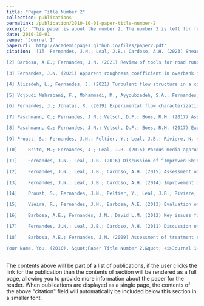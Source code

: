 ```yaml
---
title: "Paper Title Number 2"
collection: publications
permalink: /publication/2010-10-01-paper-title-number-2
excerpt: 'This paper is about the number 2. The number 3 is left for future work.'
date: 2010-10-01
venue: 'Journal 1'
paperurl: 'http://academicpages.github.io/files/paper2.pdf'
citation: '[1]	Fernandes, J.N.; Leal, J.B.; Cardoso, A.H. (2023) Shear layer development and fully developed flows in compound channels, em revisão na Water Resources Management

[2]	Barbosa, A.E.; Fernandes, J.N. (2021) Review of tools for road runoff quality prediction and application to European roads, Water Science & Technology, https://doi.org/10.2166/wst.2021.427<br> 

[3]	Fernandes, J.N. (2021) Apparent roughness coefficient in overbank flows, SN Applied Sciences, 2021, 3(7), 696

[4]	Alizadeh, L.; Fernandes, J. (2021) Turbulent flow structure in a confluence: influence of tributaries width and discharge ratios. Water (MDPI), 2021, 13(4), 465

[5]	Vojoudi Mehrabani, F., Mohammadi, M., Ayyoubzadeh, S.A., Fernandes, J.N., Ferreira, R.M.L. (2020) Turbulent flow structure in a vegetated non-prismatic compound channel. River Research and Applications, 2020, 36(9), pp. 1868–1878

[6]	Fernandes, J.; Jónatas, R. (2019) Experimental flow characterization in a spiral vortex drop shaft, Water Science and Technology, Vol. 80 (2), pp. 274-281

[7]	Paschmann, C.; Fernandes, J.N.; Vetsch, D.F.; Boes, R.M. (2017) Assessment of flow field and sediment flux at alpine desanding facilities, International Journal of River Basin Management, vol. 15(3), pp. 287-295

[8]	Paschmann, C.; Fernandes, J.N.; Vetsch, D.F.; Boes, R.M. (2017) Experimental setup for flow and sediment flux characterization at desanding facilities, Flow measurement and instrumentation, vol. 54, pp. 197-204

[9]	Proust, S.; Fernandes, J.N.; Peltier, Y.; Leal, J.B.; Riviere, N. (2017) Mixing layer and coherent structures in compound channel flows: Effects of transverse flow, velocity ratio, and vertical confinement, Water Resources Research, vol.53(4)

[10]	Brito, M.; Fernandes, J.; Leal, J.B. (2016) Porous media approach for RANS simulation of compound open-channel flows with submerged vegetated floodplains, Environmental Fluid Mechanics, vol.16(6), pp. 1247-1266

[11]	Fernandes, J.N.; Leal, J.B. (2016) Discussion of “Improved Shiono and Knight Method for Overflow Modeling” by Hossien K., Ramin A., Abdolreza Z. and Esmaeil K. Journal of Hydrologic Engineering, vol. 21(10) 

[12]	Fernandes, J.N.; Leal, J.B.; Cardoso, A.H. (2015) Assessment of stage-discharge predictors for compound open-channels, Flow measurement and instrumentation, vol. 45, pp. 62-67

[13]	Fernandes, J.N.; Leal, J.B.; Cardoso, A.H. (2014) Improvement of the Lateral Distribution Method based on the mixing layer theory, Advances in Water Resources, vol. 69, pp. 159-167

[14]	Proust, S.; Fernandes, J.N.; Peltier, Y.; Leal, J.B.; Riviere, N.; Cardoso, A.H. (2013) Turbulent non-uniform flows in straight compound open-channels, Journal of Hydraulic Research, vol. 51(6), pp. 656-667

[15]	Vieira, R.; Fernandes, J.N.; Barbosa, A.E. (2013) Evaluation of the impacts of road runoff in a Mediterranean reservoir in Portugal, Environmental Monitoring and Assessment, vol. 185(9), pp. 7659-7673

[16]	Barbosa, A.E.; Fernandes, J.N.; David L.M. (2012) Key issues for sustainable urban stormwater management, Water Research, vol. 46(20), pp. 6787-6798

[17]	Fernandes, J.N.; Leal, J.B.; Cardoso, A.H. (2011) Discussion of “Apparent friction coefficient in straight Compound Channels” by Moreta, P. and Martin-Vide, J., Journal of Hydraulic Research, vol. 49(6) 

[18]	Barbosa, A.E.; Fernandes, J.N. (2009) Assessment of treatment systems for highway runoff pollution control in Portugal, Water Science & Technology, vol. 59(9), pp. 1733-1742

Your Name, You. (2010). &quot;Paper Title Number 2.&quot; <i>Journal 1</i>. 1(2).'
---
```


The contents above will be part of a list of publications, if the user clicks the link for the publication than the contents of section will be rendered as a full page, allowing you to provide more information about the paper for the reader. When publications are displayed as a single page, the contents of the above "citation" field will automatically be included below this section in a smaller font.
